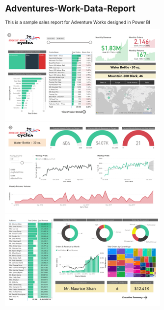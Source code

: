 # Adventures-Work-Data-Report
This is a sample sales report for Adventure Works designed in Power BI 


![Page1](Data/Images/AdventureWorks_Report_page-0001.jpg)
![Page2](Data/Images/AdventureWorks_Report_page-0002.jpg)
![Page3](Data/Images/AdventureWorks_Report_page-0003.jpg)
